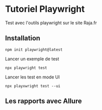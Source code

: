 # Tutoriel Playwright

Test avec l'outils playwright sur le site Raja.fr

## Installation
```shell
npm init playwright@latest
```

Lancer un exemple de test
```shell
npx playwright test
```
Lancer les test en mode UI
```shell
npx playxwright test --ui
```
## Les rapports avec Allure
